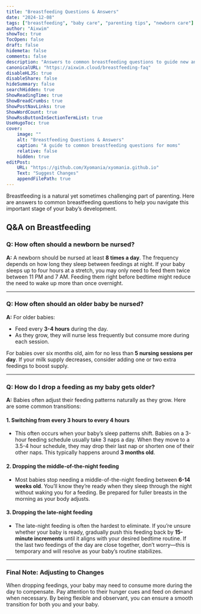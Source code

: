 ```yaml
---
title: "Breastfeeding Questions & Answers"
date: "2024-12-08"
tags: ["breastfeeding", "baby care", "parenting tips", "newborn care"]
author: "Aixwim"
showToc: true
TocOpen: false
draft: false
hidemeta: false
comments: false
description: "Answers to common breastfeeding questions to guide new and experienced moms."
canonicalURL: "https://aixwim.cloud/breastfeeding-faq"
disableHLJS: true
disableShare: false
hideSummary: false
searchHidden: true
ShowReadingTime: true
ShowBreadCrumbs: true
ShowPostNavLinks: true
ShowWordCount: true
ShowRssButtonInSectionTermList: true
UseHugoToc: true
cover:
    image: ""
    alt: "Breastfeeding Questions & Answers"
    caption: "A guide to common breastfeeding questions for moms"
    relative: false
    hidden: true
editPost:
    URL: "https://github.com/Xyomania/xyomania.github.io"
    Text: "Suggest Changes"
    appendFilePath: true
---
```


Breastfeeding is a natural yet sometimes challenging part of parenting. Here are answers to common breastfeeding questions to help you navigate this important stage of your baby’s development.

<!--more-->

## Q&A on Breastfeeding

### Q: How often should a newborn be nursed?  

**A:** A newborn should be nursed at least **8 times a day**. The frequency depends on how long they sleep between feedings at night. If your baby sleeps up to four hours at a stretch, you may only need to feed them twice between 11 PM and 7 AM. Feeding them right before bedtime might reduce the need to wake up more than once overnight.

---

### Q: How often should an older baby be nursed?  

**A:** For older babies:  
- Feed every **3-4 hours** during the day.  
- As they grow, they will nurse less frequently but consume more during each session.  

For babies over six months old, aim for no less than **5 nursing sessions per day**. If your milk supply decreases, consider adding one or two extra feedings to boost supply.

---

### Q: How do I drop a feeding as my baby gets older?  

**A:** Babies often adjust their feeding patterns naturally as they grow. Here are some common transitions:

#### 1. **Switching from every 3 hours to every 4 hours**  
- This often occurs when your baby’s sleep patterns shift. Babies on a 3-hour feeding schedule usually take 3 naps a day. When they move to a 3.5-4 hour schedule, they may drop their last nap or shorten one of their other naps. This typically happens around **3 months old**.

#### 2. **Dropping the middle-of-the-night feeding**  
- Most babies stop needing a middle-of-the-night feeding between **6-14 weeks old**. You’ll know they’re ready when they sleep through the night without waking you for a feeding. Be prepared for fuller breasts in the morning as your body adjusts.

#### 3. **Dropping the late-night feeding**  
- The late-night feeding is often the hardest to eliminate. If you’re unsure whether your baby is ready, gradually push this feeding back by **15-minute increments** until it aligns with your desired bedtime routine. If the last two feedings of the day are close together, don’t worry—this is temporary and will resolve as your baby’s routine stabilizes.

---

### Final Note: Adjusting to Changes  

When dropping feedings, your baby may need to consume more during the day to compensate. Pay attention to their hunger cues and feed on demand when necessary. By being flexible and observant, you can ensure a smooth transition for both you and your baby.
